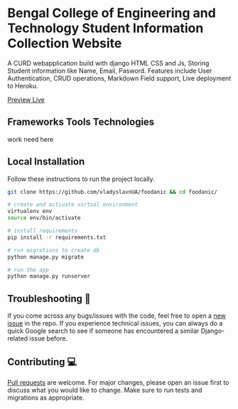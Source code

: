 # Bengal College of Engineering and Technology Student Information Collection Website  

A CURD webapplication build with django HTML CSS and Js, Storing Student information like Name, Email, Pasword. 
Features include User Authentication, CRUD operations, Markdown Field support, Live deployment to Heroku.

[Preview Live](https://foodanic.herokuapp.com/)

## Frameworks Tools Technologies
work need here 
## Local Installation

Follow these instructions to run the project locally.

```bash
git clone https://github.com/vladyslavnUA/foodanic && cd foodanic/

# create and activate virtual environment 
virtualenv env
source env/bin/activate

# install requirements
pip install -r requirements.txt

# run migrations to create db
python manage.py migrate

# run the app
python manage.py runserver
```

## Troubleshooting 🐞


If you come across any bugs/issues with the code, feel free to open a [new issue](https://github.com/vladyslavnUA/foodanic/issues) in the repo. If you experience technical issues, you can always do a quick Google search to see if someone has encountered a similar Django-related issue before.


## Contributing 💻
[Pull requests](https://github.com/vladyslavnUA/foodanic/pulls) are welcome. For major changes, please open an issue first to discuss what you would like to change. Make sure to run tests and migrations as appropriate.
